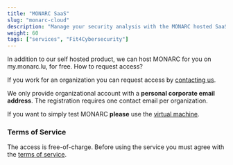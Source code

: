 ```yaml
---
title: "MONARC SaaS"
slug: "monarc-cloud"
description: "Manage your security analysis with the MONARC hosted SaaS offering. No server administration burden."
weight: 60
tags: ["services", "Fit4Cybersecurity"]
---
```




In addition to our self hosted product, we can host MONARC for you on my.monarc.lu, for free.
How to request access?

If you work for an organization you can request access by
[contacting us](mailto:opensource@nc3.lu).

We only provide organizational account with a __personal corporate email address__.
The registration requires one contact email per organization.

If you want to simply test MONARC __please__ use the
[virtual machine](https://www.monarc.lu/download#virtual-machine).


### Terms of Service

The access is free-of-charge. Before using the service you must agree with the
[terms of service](https://my.monarc.lu/terms.html).
